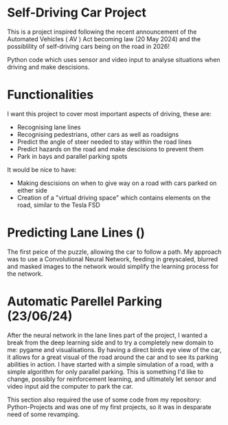 # Self-Driving Car Project
This is a project inspired following the recent announcement of the Automated Vehicles ( AV ) Act becoming law (20 May 2024) and the possiblility of self-driving cars being on the road in 2026!

Python code which uses sensor and video input to analyse situations when driving and make descisions.

# Functionalities
I want this project to cover most important aspects of driving, these are:
  + Recognising lane lines
  + Recognising pedestrians, other cars as well as roadsigns
  + Predict the angle of steer needed to stay within the road lines
  + Predict hazards on the road and make descisions to prevent them
  + Park in bays and parallel parking spots

It would be nice to have:
  + Making descisions on when to give way on a road with cars parked on either side
  + Creation of a "virtual driving space" which contains elements on the road, similar to the Tesla FSD

# Predicting Lane Lines ()
The first peice of the puzzle, allowing the car to follow a path. My approach was to use a Convolutional Neural Network, feeding in greyscaled, blurred and masked images to the network would simplify the learning process for the network. 

# Automatic Parellel Parking (23/06/24)
After the neural network in the lane lines part of the project, I wanted a break from the deep learning side and to try a completely new domain to me: pygame and visualisations. By having a direct birds eye view of the car, it allows for a great visual of the road around the car and to see its parking abilities in action. 
I have started with a simple simulation of a road, with a simple algorithm for only parallel parking. This is something I'd like to change, possibly for reinforcement learning, and ultimately let sensor and video input aid the computer to park the car. 

This section also required the use of some code from my repository: Python-Projects and was one of my first projects, so it was in desparate need of some revamping.
